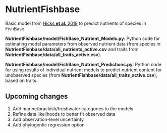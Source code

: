 # NutrientFishbase

Basic model from [Hicks **et al.** 2019](https://www.nature.com/articles/s41586-019-1592-6) to predict nutrients of species in FishBase


**NutrientFishbase/model/FishBase_Nutrient_Models.py**:  Python code for estimating model parameters from observed nutrient data (from species in **NutrientFishbase/data/all_nutrients_active.csv** and traits from **NutrientFishbase/data/all_traits_active.csv**).

**NutrientFishbase/model/FishBase_Nutrient_Predictions.py**: Python code for using results of individual nutrient models to predict nutrient content for unobserved species (from **NutrientFishbase/data/all_traits_active.csv**), based on traits.


## Upcoming changes

1. Add marine/brackish/freshwater categories to the models
2. Refine data likelihoods to better fit observed data
3. Add observation-level uncertainty
4. Add phylogentic regression option



